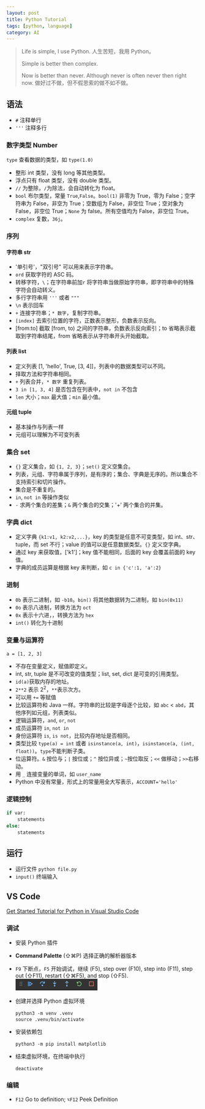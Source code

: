 ```yaml
---
layout: post
title: Python Tutorial
tags: [python, language]
category: AI
---
```


> Life is simple, I use Python. 人生苦短，我用 Python。
>
> Simple is better then complex.
>
> Now is better than never. Although never is often never then right now. 做好过不做，但不假思索的做不如不做。

## 语法

- `#` 注释单行
- `'''` 注释多行

### 数字类型 Number

`type` 查看数据的类型，如 `type(1.0)`

- 整形 int 类型，没有 long 等其他类型。
- 浮点只有 float 类型，没有 double 类型。
- `//` 为整除，`/`为除法，会自动转化为 float。
- `bool` 布尔类型，常量 `True`,`False`。`bool(1)` 非零为 True，零为 False；空字符串为 False，非空为 True；空数组为 False，非空位 True；空对象为 False，非空位 True；`None` 为 false。所有空值均为 False，非空位 True。
- `complex` 复数，`36j`。

### 序列

#### 字符串 str

- '单引号'，"双引号" 可以用来表示字符串。 
- `ord` 获取字符的 ASC 码。
- 转移字符，`\`；在字符串前加`r` 将字符串当做原始字符串，即字符串中的特殊字符会自动转义。
- 多行字符串用 `'''` 或者 `"""`
- `\n` 表示回车
- `+` 连接字符串；`* 数字`，复制字符串。
- `[index]` 去索引位置的字符，正数表示整形，负数表示反向。
- [from:to] 截取 [from, to) 之间的字符串，负数表示反向索引；to 省略表示截取到字符串结尾，from 省略表示从字符串开头开始截取。

#### 列表 list

- 定义列表 [1, 'hello', True, [3, 4]]，列表中的数据类型可以不同。
- 择取方法和字符串相同。
- `+` 列表合并，`* 数字` 重复列表。
- `3 in [1, 3, 4]` 是否包含在列表中，`not in` 不包含
- `len` 大小；`max` 最大值；`min` 最小值。

#### 元组 tuple

- 基本操作与列表一样
- 元组可以理解为不可变列表

### 集合 set

- `{}` 定义集合，如 `{1, 2, 3}`；`set()` 定义空集合。
- 列表，元组、字符串属于序列，是有序的；集合、字典是无序的。所以集合不支持索引和切片操作。
- 集合是不重复的。
- `in`, `not in` 等操作类似
- `-` 求两个集合的差集；`&` 两个集合的交集；'+' 两个集合的并集。

### 字典 dict

- 定义字典 `{k1:v1, k2:v2,...}`，key 的类型是任意不可变类型，如 int、str、tuple，而 set 不行；value 的值可以是任意数据类型。`{}` 定义空字典。
- 通过 key 来获取值，['k1']；key 值不能相同，后面的 key 会覆盖前面的 key 值。
- 字典的成员运算是根据 key 来判断，如 `c in {'c':1, 'a':2}` 

### 进制

- `0b` 表示二进制，如 `-b10`。`bin()` 将其他数据转为二进制，如 `bin(0x11)`
- `0o` 表示八进制，转换方法为 `oct`
- `0x` 表示十六进，，转换方法为 `hex`
- `int()` 转化为十进制

### 变量与运算符

```
a = [1, 2, 3]
```

- 不存在变量定义，赋值即定义。
- int, str, tuple 是不可改变的值类型；list, set, dict 是可变的引用类型。
- `id(a)`获取内存的地址。
- `2**2` 表示 $2^2$，`**`表示次方。
- 可以用 `+=` 等赋值
- 比较运算符和 Java 一样。字符串的比较是字母逐个比较，如 `abc` < `abd`，其他序列如元组，列表类似。
- 逻辑运算符，`and`, `or`, `not` 
- 成员运算符 `in`, `not in`
- 身份运算符 `is`, `is not`，比较内存地址是否相同。
- 类型比较 `type(a) = int` 或者 `isinstance(a, int)`，`isinstance(a, (int, float))`。`type`不能判断子类。
- 位运算符。`&` 按位与；`|` 按位或；`^` 按位异或；`~`按位取反；`<<` 做移动；`>>`右移动。
- 用 `_` 连接变量的单词，如 `user_name`
- Python 中没有常量，形式上的常量用全大写表示，`ACCOUNT='hello'`

### 逻辑控制

```python
if var:
	statements
else:
	statements
```







## 运行

- 运行文件 `python file.py`
- `input()` 终端输入

## VS Code

[Get Started Tutorial for Python in Visual Studio Code](https://code.visualstudio.com/docs/python/python-tutorial)

### 调试

- 安装 Python 插件

-  **Command Palette** (⇧⌘P) 选择正确的解析器版本

- `F9` 下断点，`F5` 开始调试，继续 (F5), step over (F10), step into (F11), step out (⇧F11), restart (⇧⌘F5), and stop (⇧F5). ![Debugging toolbar](../resources/images/debug-toolbar.png)

- 创建并选择 Python 虚拟环境

  ```shell
  python3 -m venv .venv
  source .venv/bin/activate
  ```

- 安装依赖包

  ```shell
  python3 -m pip install matplotlib
  ```

- 结束虚拟环境，在终端中执行

  ```
  deactivate
  ```

### 编辑

- `F12` Go to definition; `⌥F12` Peek Definition

